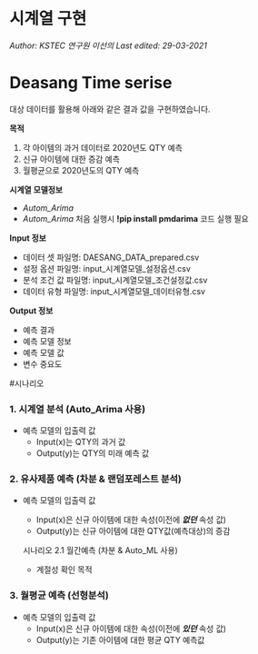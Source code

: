 # 시계열 구현

*Author: KSTEC 연구원 이선의 
Last edited: 29-03-2021*

# Deasang Time serise 

대상 데이터를 활용해 아래와 같은 결과 값을 구현하였습니다.


**목적**
1. 각 아이템의 과거 데이터로 2020년도 QTY 예측
2. 신규 아이템에 대한 증감 예측
3. 월평균으로 2020년도의 QTY 예측

**시계열 모델정보**
- _Autom_Arima_
- _Autom_Arima_ 처음 실행시   **!pip install pmdarima** 코드 실행 필요

**Input 정보**
- 데이터 셋 파일명: DAESANG_DATA_prepared.csv
- 설정 옵션 파일명: input_시계열모델_설정옵션.csv
- 분석 조건 값 파일명: input_시계열모델_조건설정값.csv
- 데이터 유형 파일명: input_시계열모델_데이터유형.csv

**Output 정보**
- 예측 결과
- 예측 모델 정보
- 예측 모델 값
- 변수 중요도

#시나리오

### 1. 시계열 분석 (Auto_Arima 사용)
- 예측 모델의 입출력 값
  - Input(x)는 QTY의 과거 값
  - Output(y)는 QTY의 미래 예측 값 


### 2. 유사제품 예측 (차분 & 랜덤포레스트 분석)
- 예측 모델의 입출력 값
  - Input(x)은 신규 아이템에 대한 속성(이전에 **_없던_** 속성 값)
  - Output(y)는 신규 아이템에 대한 QTY값(예측대상)의 증감
  
  시나리오 2.1 월간예측 (차분 & Auto_ML 사용)
   - 계절성 확인 목적
 
### 3. 월평균 예측 (선형분석)
- 예측 모델의 입출력 값
  - Input(x)은 신규 아이템에 대한 속성(이전에 **_있던_** 속성 값)
  - Output(y)는 기존 아이템에 대한 평균 QTY 예측값 

